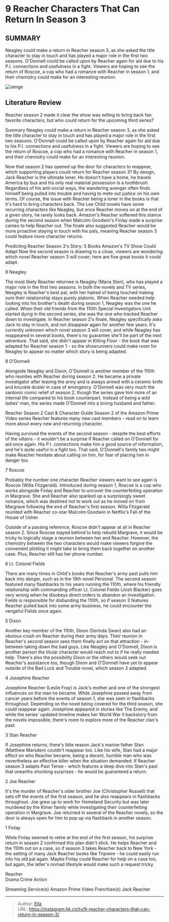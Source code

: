# 9 Reacher Characters That Can Return In Season 3


## SUMMARY 


 Neagley could make a return in Reacher season 3, as she asked the title character to stay in touch and has played a major role in the first two seasons. 
 O&#39;Donnell could be called upon by Reacher again for aid due to his P.I. connections and usefulness in a fight. 
 Viewers are hoping to see the return of Roscoe, a cop who had a romance with Reacher in season 1, and their chemistry could make for an interesting reunion. 

![iamge](https://static1.srcdn.com/wordpress/wp-content/uploads/2024/01/odonnell-finlay-roscoe-reacher_season3.png)

## Literature Review

Reacher season 2 made it clear the show was willing to bring back fan favorite characters, but who could return for the upcoming third series?




Summary
 Neagley could make a return in Reacher season 3, as she asked the title character to stay in touch and has played a major role in the first two seasons. 
 O&#39;Donnell could be called upon by Reacher again for aid due to his P.I. connections and usefulness in a fight. 
 Viewers are hoping to see the return of Roscoe, a cop who had a romance with Reacher in season 1, and their chemistry could make for an interesting reunion. 


Now that season 2 has opened up the door for characters to reappear, which supporting players could return for Reacher season 3? By design, Jack Reacher is the ultimate loner. He doesn&#39;t have a home, he travels America by bus and his only real material possession is a toothbrush. Regardless of his anti-social ways, the wandering avenger often finds himself being pulled into trouble and having to mete out justice on his own terms. Of course, the issue with Reacher being a loner in the books is that it&#39;s hard to bring characters back.
The Lee Child novels have some recurring characters like Neagley, but once Reacher moves on at the end of a given story, he rarely looks back. Amazon&#39;s Reacher softened this stance during the second season when Malcolm Goodwin&#39;s Finlay made a surprise cameo to help Reacher out. The finale also suggested Reacher would be more proactive staying in touch with his pals, meaning Reacher season 3 could feature more character returns.


            
 
 Predicting Reacher Season 3&#39;s Story: 5 Books Amazon&#39;s TV Show Could Adapt 
Now the second season is drawing to a close, viewers are wondering which novel Reacher season 3 will cover; here are five great books it could adapt.












 








 9  Neagley 


 







The most likely Reacher returnee is Neagley (Maria Sten), who has played a major role in the first two seasons. In both the novels and TV series, Neagley is Reacher&#39;s best pal, with her hatred of being touched making sure their relationship stays purely platonic. When Reacher needed help looking into his brother&#39;s death during season 1, Neagley was the one he called. When their old friends from the 110th Special Investigators Unit started dying in the second series, she was the one who tracked Reacher down to investigate.
In Reacher season 2&#39;s finale, Neagley specifically asks Jack to stay in touch, and not disappear again for another few years. It&#39;s currently unknown which novel season 3 will cover, and while Neagley has reappeared in several books, there&#39;s no guarantee she&#39;ll be part of the next adventure. That said, she didn&#39;t appear in Killing Floor - the book that was adapted for Reacher season 1 - so the showrunners could make room for Neagley to appear no matter which story is being adapted.





 8  O&#39;Donnell 
        

Alongside Neagley and Dixon, O&#39;Donnell is another member of the 110th who reunites with Reacher during season 2. He became a private investigator after leaving the army and is always armed with a ceramic knife and knuckle duster in case of emergency. O&#39;Donnell was very much the sardonic comic relief of season 2, though the series gave him more of an internal life compared to his book counterpart. Instead of being a wild ladies&#39; man, the series made O&#39;Donnell into a loving husband and father.
            
 
 Reacher Season 2 Cast &amp; Character Guide 
Season 2 of the Amazon Prime Video series Reacher features many new cast members – read on to learn more about every new and returning character.



Having survived the events of the second season - despite the best efforts of the villains - it wouldn&#39;t be a surprise if Reacher called on O&#39;Donnell for aid once again. His P.I. connections make him a good source of information, and he&#39;s quite useful in a fight too. That said, O&#39;Donnell&#39;s family ties might make Reacher hesitate about calling on him, for fear of placing him in danger too.





 7  Roscoe 


 







Probably the number one character Reacher viewers want to see again is Roscoe (Willa Fitzgerald). Introduced during season 1, Roscoe is a cop who works alongside Finlay and Reacher to uncover the counterfeiting operation in Margrave. She and Reacher also sparked up a surprisingly sweet romance, which was destined not to work out as he moved on from Margrave following the end of Reacher&#39;s first season.
Willa Fitzgerald reunited with Reacher co-star Malcolm Goodwin in Netflix&#39;s Fall of the House of Usher.


Outside of a passing reference, Roscoe didn&#39;t appear at all in Reacher season 2. Since Roscoe stayed behind to help rebuild Margrave, it would be tricky to logically stage a reunion between her and Reacher. However, the chemistry between the two characters would make viewers forgive the convenient plotting it might take to bring them back together on another case. Plus, Reacher still has her phone number.





 6  Lt. Colonel Fields 
        

There are many times in Child&#39;s books that Reacher&#39;s army past pulls him back into danger, such as in the 19th novel Personal. The second season featured many flashbacks to his years running the 110th, where his friendly relationship with commanding officer Lt. Colonel Fields (Josh Blacker) goes very wrong when he disobeys direct orders to abandon an investigation. Fields is responsible for disbanding the 110th, so if season 3 features Reacher pulled back into some army business, he could encounter the vengeful Fields once again.





 5  Dixon 
        

Another key member of the 110th, Dixon (Serinda Swan) also had an obvious crush on Reacher during their army days. Their reunion in Reacher&#39;s second season sees them finally act on that attraction - in-between taking down the bad guys. Like Neagley and O&#39;Donnell, Dixon is another person the titular character would reach out to if he really needed help. There&#39;s also the possibility Dixon or the others would seek out Reacher&#39;s assistance too, though Dixon and O&#39;Donnell have yet to appear outside of the Bad Luck and Trouble novel, which season 2 adapted.





 4  Josephine Reacher 
        

Josephine Reacher (Leslie Fray) is Jack&#39;s mother and one of the strongest influences on the man he became. While Josephine passed away from cancer years before the events of season 1, she was seen in flashbacks throughout. Depending on the novel being covered for the third season, she could reappear again. Josephine appeared in stories like The Enemy, and while the series&#39; updated timeline makes her World War II backstory from the novels impossible, there&#39;s room to explore more of the Reacher clan&#39;s past.





 3  Stan Reacher 
        

If Josephine returns, there&#39;s little reason Jack&#39;s marine father Stan (Matthew Marsden) couldn&#39;t reappear too. Like his wife, Stan had a major effect on who Reacher became, being a decent, humble man who was nevertheless an effective killer when the situation demanded. If Reacher season 3 adapts Past Tense - which features a deep dive into Stan&#39;s past that unearths shocking surprises - he would be guaranteed a return.





 2  Joe Reacher 
        

It&#39;s the murder of Reacher&#39;s older brother Joe (Christopher Russell) that sets off the events of the first season, and he also reappears in flashbacks throughout. Joe grew up to work for Homeland Security but was later murdered by the Kliner family while investigating their counterfeiting operation in Margrave. Joe returned in several of the Reacher novels, so the door is always open for him to pop up via flashback in another season.





 1  Finlay 
        

While Finlay seemed to retire at the end of the first season, his surprise return in season 2 confirmed this plan didn&#39;t stick. He helps Reacher and the 110th out on a case, so if season 3 takes Reacher back to New York - the setting of many Jack Reacher books like Tripwire - he could easily run into his old pal again. Maybe Finlay could Reacher for help on a case too, but again, the latter&#39;s nomad lifestyle would make such a request tricky.
        


  Reacher  
Drama
Crime
Action



  Streaming Service(s)    Amazon Prime Video     Franchise(s)    Jack Reacher    



---

> Author: [Ella](https://instagram.hk.cn/)  
> URL: https://instagram.hk.cn/tv/9-reacher-characters-that-can-return-in-season-3/  

